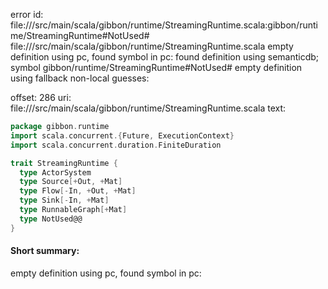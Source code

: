 error id: file://<WORKSPACE>/src/main/scala/gibbon/runtime/StreamingRuntime.scala:gibbon/runtime/StreamingRuntime#NotUsed#
file://<WORKSPACE>/src/main/scala/gibbon/runtime/StreamingRuntime.scala
empty definition using pc, found symbol in pc: 
found definition using semanticdb; symbol gibbon/runtime/StreamingRuntime#NotUsed#
empty definition using fallback
non-local guesses:

offset: 286
uri: file://<WORKSPACE>/src/main/scala/gibbon/runtime/StreamingRuntime.scala
text:
```scala
package gibbon.runtime
import scala.concurrent.{Future, ExecutionContext}
import scala.concurrent.duration.FiniteDuration

trait StreamingRuntime {
  type ActorSystem
  type Source[+Out, +Mat]
  type Flow[-In, +Out, +Mat]
  type Sink[-In, +Mat]
  type RunnableGraph[+Mat]
  type NotUsed@@
}


```


#### Short summary: 

empty definition using pc, found symbol in pc: 